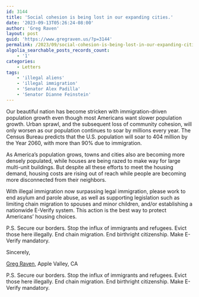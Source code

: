 ```yaml
---
id: 3144
title: 'Social cohesion is being lost in our expanding cities.'
date: '2023-09-13T05:26:24-08:00'
author: 'Greg Raven'
layout: post
guid: 'https://www.gregraven.us/?p=3144'
permalink: /2023/09/social-cohesion-is-being-lost-in-our-expanding-cities/
algolia_searchable_posts_records_count:
    - '1'
categories:
    - Letters
tags:
    - 'illegal aliens'
    - 'illegal immigration'
    - 'Senator Alex Padilla'
    - 'Senator Dianne Feinstein'
---
```


Our beautiful nation has become stricken with immigration-driven population growth even though most Americans want slower population growth. Urban sprawl, and the subsequent loss of community cohesion, will only worsen as our population continues to soar by millions every year. The Census Bureau predicts that the U.S. population will soar to 404 million by the Year 2060, with more than 90% due to immigration.

As America’s population grows, towns and cities also are becoming more densely populated, while houses are being razed to make way for large multi-unit buildings. But despite all these efforts to meet the housing demand, housing costs are rising out of reach while people are becoming more disconnected from their neighbors.

With illegal immigration now surpassing legal immigration, please work to end asylum and parole abuse, as well as supporting legislation such as limiting chain migration to spouses and minor children, and/or establishing a nationwide E-Verify system. This action is the best way to protect Americans’ housing choices.

P.S. Secure our borders. Stop the influx of immigrants and refugees. Evict those here illegally. End chain migration. End birthright citizenship. Make E-Verify mandatory.

Sincerely,

[Greg Raven](https://www.gregraven.org/), Apple Valley, CA

P.S. Secure our borders. Stop the influx of immigrants and refugees. Evict those here illegally. End chain migration. End birthright citizenship. Make E-Verify mandatory.